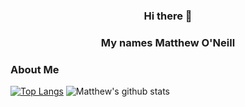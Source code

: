 

<!--
**MatthewONeill/matthewoneill** is a ✨ _special_ ✨ repository because its `README.md` (this file) appears on your GitHub profile.

Here are some ideas to get you started:

- 🔭 I’m currently working on ...
- 🌱 I’m currently learning ...
- 👯 I’m looking to collaborate on ...
- 🤔 I’m looking for help with ...
- 💬 Ask me about ...
- 📫 How to reach me: ...
- 😄 Pronouns: ...
- ⚡ Fun fact: ...
-->
<div align="center">

### Hi there 👋

### My names Matthew O'Neill

</div>


### About Me


[![Top Langs](https://github-readme-stats.vercel.app/api/top-langs/?username=MatthewONeill)](https://github.com/anuraghazra/github-readme-stats)
![Matthew's github stats](https://github-readme-stats.vercel.app/api/?username=MatthewONeill&show_icons=true&title_color=1F75C8&icon_color=2AA410&text_color=043667&bg_color=ffffff&hide=issues,contribs) 
